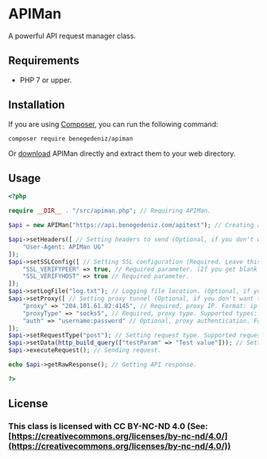 
# APIMan

A powerful API request manager class.


## Requirements

 - PHP 7 or upper.

## Installation

If you are using [Composer](https://getcomposer.org/), you can run the following command:

```
composer require benegedeniz/apiman
```

Or [download](https://github.com/BenEgeDeniz/APIMan/releases) APIMan directly and extract them to your web directory.

## Usage

```php
<?php

require __DIR__ . "/src/apiman.php"; // Requiring APIMan.

$api = new APIMan("https://api.benegedeniz.com/apitest"); // Creating a new APIMan handle with API endpoint URL.

$api->setHeaders([ // Setting headers to send (Optional, if you don't want to set headers, do not use this method.)
    "User-Agent: APIMan UG"
]);
$api->setSSLConfig([ // Setting SSL configuration (Required. Leave this as it is if you don't know what is this.)
    "SSL_VERIFYPEER" => true, // Required parameter. (If you get blank response from API, set this to false. If so, there is a good chance that you are using your own localhost.)
    "SSL_VERIFYHOST" => true // Required parameter.
]);
$api->setLogFile("log.txt"); // Logging file location. (Optional, if you don't want to use logging, don't use this method.)
$api->setProxy([ // Setting proxy tunnel (Optional, if you don't want to use proxy, don't use this method.)
	"proxy" => "204.101.61.82:4145", // Required, proxy IP. Format: ip:port.
	"proxyType" => "socks5", // Required, proxy type. Supported types: http, https, socks4 and socks5.
	"auth" => "username:password" // Optional, proxy authentication. Format: username:password.
]);
$api->setRequestType("post"); // Setting request type. Supported request types are: get, post, put and delete.
$api->setData(http_build_query(["testParam" => "Test value"])); // Setting data to send. You can send raw body too.
$api->executeRequest(); // Sending request.

echo $api->getRawResponse(); // Getting API response.

?>
```

## License

### This class is licensed with CC BY-NC-ND 4.0 (See:  [https://creativecommons.org/licenses/by-nc-nd/4.0/](https://creativecommons.org/licenses/by-nc-nd/4.0/))

